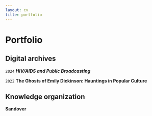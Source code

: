 ```yaml
---
layout: cv
title: portfolio
---
```

# Portfolio

## Digital archives
`2024`
__*HIV/AIDS and Public Broadcasting*__

`2022`
__The Ghosts of Emily Dickinson: Hauntings in Popular Culture__

## Knowledge organization
__Sandover__